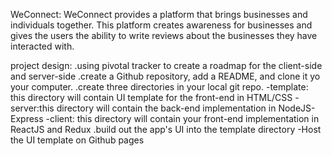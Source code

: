 
WeConnect:
WeConnect provides a platform that brings businesses and individuals together. 
This platform creates awareness for businesses and gives the users the ability to write reviews about the businesses they have interacted with. 

project design:
.using pivotal tracker to create a roadmap for the client-side and server-side
.create a Github repository, add a README, and clone it yo your computer.
.create three directories in your local git repo.
-template: this directory will contain UI template for the front-end in HTML/CSS
-server:this directory will contain the back-end implementation in NodeJS-Express
-client: this directory will contain your front-end implementation in ReactJS and Redux
.build out the app's UI into the template directory 
-Host the UI template on Github pages

